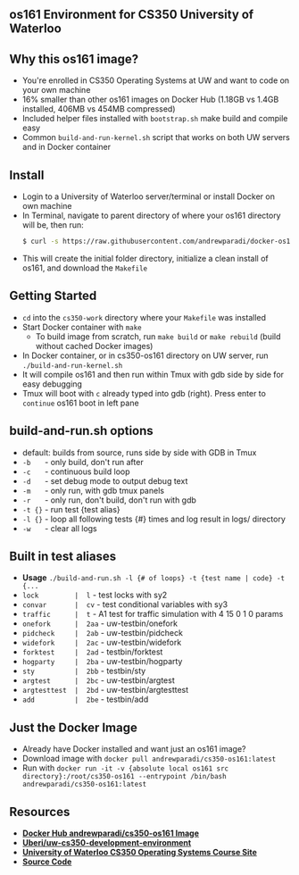 os161 Environment for CS350 University of Waterloo
---

Why this os161 image?
---
- You're enrolled in CS350 Operating Systems at UW and want to code on your own machine
- 16% smaller than other os161 images on Docker Hub (1.18GB vs 1.4GB installed, 406MB vs 454MB compressed)
- Included helper files installed with `bootstrap.sh` make build and compile easy
- Common `build-and-run-kernel.sh` script that works on both UW servers and in Docker container

Install
---
- Login to a University of Waterloo server/terminal or install Docker on own machine
- In Terminal, navigate to parent directory of where your os161 directory will be, then run:
  ```bash
  $ curl -s https://raw.githubusercontent.com/andrewparadi/docker-os161/master/bootstrap.sh | bash -s
  ```
- This will create the initial folder directory, initialize a clean install of os161, and download the `Makefile`

Getting Started
---
- `cd` into the `cs350-work` directory where your `Makefile` was installed
- Start Docker container with `make`
  - To build image from scratch, run `make build` or `make rebuild` (build without cached Docker images)
- In Docker container, or in cs350-os161 directory on UW server, run `./build-and-run-kernel.sh`
- It will compile os161 and then run within Tmux with gdb side by side for easy debugging
- Tmux will boot with `c` already typed into gdb (right). Press enter to `continue` os161 boot in left pane

build-and-run.sh options
---
- default: builds from source, runs side by side with GDB in Tmux
- `-b   ` - only build, don't run after
- `-c   ` - continuous build loop
- `-d   ` - set debug mode to output debug text
- `-m   ` - only run, with gdb tmux panels
- `-r   ` - only run, don't build, don't run with gdb
- `-t {}` - run test {test alias}
- `-l {}` - loop all following tests {#} times and log result in logs/ directory
- `-w   ` - clear all logs

Built in test aliases
---
- **Usage** `./build-and-run.sh -l {# of loops} -t {test name | code} -t {...`
- `lock         |  l`   - test locks with sy2
- `convar       |  cv`  - test conditional variables with sy3
- `traffic      |  t`   - A1 test for traffic simulation with 4 15 0 1 0 params
- `onefork      |  2aa` - uw-testbin/onefork
- `pidcheck     |  2ab` - uw-testbin/pidcheck
- `widefork     |  2ac` - uw-testbin/widefork
- `forktest     |  2ad` - testbin/forktest
- `hogparty     |  2ba` - uw-testbin/hogparty
- `sty          |  2bb` - testbin/sty
- `argtest      |  2bc` - uw-testbin/argtest
- `argtesttest  |  2bd` - uw-testbin/argtesttest
- `add          |  2be` - testbin/add

Just the Docker Image
---
- Already have Docker installed and want just an os161 image?
- Download image with `docker pull andrewparadi/cs350-os161:latest`
- Run with `docker run -it -v {absolute local os161 src directory}:/root/cs350-os161 --entrypoint /bin/bash andrewparadi/cs350-os161:latest`

Resources
---
- [**Docker Hub andrewparadi/cs350-os161 Image**](https://hub.docker.com/r/andrewparadi/cs350-os161/)
- [**Uberi/uw-cs350-development-environment**](https://github.com/Uberi/uw-cs350-development-environment)
- [**University of Waterloo CS350 Operating Systems Course Site**](https://www.student.cs.uwaterloo.ca/~cs350/)
- [**Source Code**](https://github.com/andrewparadi/docker-os161)
